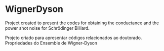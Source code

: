 # WignerDyson

Project created to present the codes for obtaining the conductance and the power shot noise for Schrödinger Billiard.

Projeto criado para apresentar códigos relacionados ao doutorado.
Propriedades do Ensemble de Wigner-Dyson
